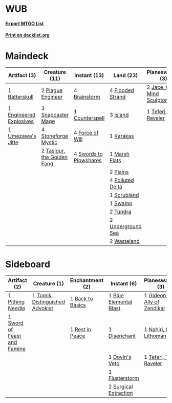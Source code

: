 # WUB

#### [Export MTGO List](../collection/WUB/WUB.txt)
#### [Print on decklist.org](http://decklist.org/?deckmain=1%09Batterskull%0A4%09Brainstorm%0A1%09Council's%20Judgment%0A1%09Counterspell%0A1%09Engineered%20Explosives%0A4%09Flooded%20Strand%0A4%09Force%20of%20Will%0A3%09Island%0A2%09Jace,%20the%20Mind%20Sculptor%0A1%09Karakas%0A1%09Marsh%20Flats%0A2%09Plague%20Engineer%0A2%09Plains%0A4%09Polluted%20Delta%0A3%09Ponder%0A1%09Scrubland%0A3%09Snapcaster%20Mage%0A4%09Stoneforge%20Mystic%0A1%09Swamp%0A4%09Swords%20to%20Plowshares%0A2%09Tasigur,%20the%20Golden%20Fang%0A1%09Teferi,%20Time%20Raveler%0A3%09Thoughtseize%0A2%09Tundra%0A1%09Umezawa's%20Jitte%0A2%09Underground%20Sea%0A2%09Wasteland&deckside=1%09Back%20to%20Basics%0A1%09Blue%20Elemental%20Blast%0A1%09Disenchant%0A1%09Dovin's%20Veto%0A1%09Flusterstorm%0A1%09Gideon,%20Ally%20of%20Zendikar%0A1%09Inquisition%20of%20Kozilek%0A1%09Nahiri,%20the%20Lithomancer%0A1%09Pithing%20Needle%0A1%09Rest%20in%20Peace%0A2%09Surgical%20Extraction%0A1%09Sword%20of%20Feast%20and%20Famine%0A1%09Teferi,%20Time%20Raveler%0A1%09Tomik,%20Distinguished%20Advokist)
# Maindeck

|                                          Artifact (3)                                           |                                            Creature (11)                                            |                                         Instant (13)                                         |                                         Land (23)                                         |                                          Planeswalker (3)                                          |                                          Sorcery (7)                                          |
|-------------------------------------------------------------------------------------------------|-----------------------------------------------------------------------------------------------------|----------------------------------------------------------------------------------------------|-------------------------------------------------------------------------------------------|----------------------------------------------------------------------------------------------------|-----------------------------------------------------------------------------------------------|
|1 [Batterskull](http://gatherer.wizards.com/Pages/Card/Details.aspx?multiverseid=233055)         |2 [Plague Engineer](http://gatherer.wizards.com/Pages/Card/Details.aspx?multiverseid=464049)         |4 [Brainstorm](http://gatherer.wizards.com/Pages/Card/Details.aspx?multiverseid=3897)         |4 [Flooded Strand](http://gatherer.wizards.com/Pages/Card/Details.aspx?multiverseid=405098)|2 [Jace, the Mind Sculptor](http://gatherer.wizards.com/Pages/Card/Details.aspx?multiverseid=442051)|1 [Council's Judgment](http://gatherer.wizards.com/Pages/Card/Details.aspx?multiverseid=382239)|
|1 [Engineered Explosives](http://gatherer.wizards.com/Pages/Card/Details.aspx?multiverseid=50139)|3 [Snapcaster Mage](http://gatherer.wizards.com/Pages/Card/Details.aspx?multiverseid=227676)         |1 [Counterspell](http://gatherer.wizards.com/Pages/Card/Details.aspx?multiverseid=699)        |3 [Island](http://gatherer.wizards.com/Pages/Card/Details.aspx?multiverseid=439857)        |1 [Teferi, Time Raveler](http://gatherer.wizards.com/Pages/Card/Details.aspx?multiverseid=461148)   |3 [Ponder](http://gatherer.wizards.com/Pages/Card/Details.aspx?multiverseid=451051)            |
|1 [Umezawa's Jitte](http://gatherer.wizards.com/Pages/Card/Details.aspx?multiverseid=81979)      |4 [Stoneforge Mystic](http://gatherer.wizards.com/Pages/Card/Details.aspx?multiverseid=198383)       |4 [Force of Will](http://gatherer.wizards.com/Pages/Card/Details.aspx?multiverseid=3107)      |1 [Karakas](http://gatherer.wizards.com/Pages/Card/Details.aspx?multiverseid=413782)       |                                                                                                    |3 [Thoughtseize](http://gatherer.wizards.com/Pages/Card/Details.aspx?multiverseid=438676)      |
|                                                                                                 |2 [Tasigur, the Golden Fang](http://gatherer.wizards.com/Pages/Card/Details.aspx?multiverseid=391937)|4 [Swords to Plowshares](http://gatherer.wizards.com/Pages/Card/Details.aspx?multiverseid=869)|1 [Marsh Flats](http://gatherer.wizards.com/Pages/Card/Details.aspx?multiverseid=405101)   |                                                                                                    |                                                                                               |
|                                                                                                 |                                                                                                     |                                                                                              |2 [Plains](http://gatherer.wizards.com/Pages/Card/Details.aspx?multiverseid=439856)        |                                                                                                    |                                                                                               |
|                                                                                                 |                                                                                                     |                                                                                              |4 [Polluted Delta](http://gatherer.wizards.com/Pages/Card/Details.aspx?multiverseid=405104)|                                                                                                    |                                                                                               |
|                                                                                                 |                                                                                                     |                                                                                              |1 [Scrubland](http://gatherer.wizards.com/Pages/Card/Details.aspx?multiverseid=882)        |                                                                                                    |                                                                                               |
|                                                                                                 |                                                                                                     |                                                                                              |1 [Swamp](http://gatherer.wizards.com/Pages/Card/Details.aspx?multiverseid=439858)         |                                                                                                    |                                                                                               |
|                                                                                                 |                                                                                                     |                                                                                              |2 [Tundra](http://gatherer.wizards.com/Pages/Card/Details.aspx?multiverseid=885)           |                                                                                                    |                                                                                               |
|                                                                                                 |                                                                                                     |                                                                                              |2 [Underground Sea](http://gatherer.wizards.com/Pages/Card/Details.aspx?multiverseid=886)  |                                                                                                    |                                                                                               |
|                                                                                                 |                                                                                                     |                                                                                              |2 [Wasteland](http://gatherer.wizards.com/Pages/Card/Details.aspx?multiverseid=413790)     |                                                                                                    |                                                                                               |


# Sideboard

|                                             Artifact (2)                                             |                                               Creature (1)                                               |                                      Enchantment (2)                                      |                                          Instant (6)                                           |                                          Planeswalker (3)                                           |                                            Sorcery (1)                                            |
|------------------------------------------------------------------------------------------------------|----------------------------------------------------------------------------------------------------------|-------------------------------------------------------------------------------------------|------------------------------------------------------------------------------------------------|-----------------------------------------------------------------------------------------------------|---------------------------------------------------------------------------------------------------|
|1 [Pithing Needle](http://gatherer.wizards.com/Pages/Card/Details.aspx?multiverseid=129526)           |1 [Tomik, Distinguished Advokist](http://gatherer.wizards.com/Pages/Card/Details.aspx?multiverseid=460961)|1 [Back to Basics](http://gatherer.wizards.com/Pages/Card/Details.aspx?multiverseid=456642)|1 [Blue Elemental Blast](http://gatherer.wizards.com/Pages/Card/Details.aspx?multiverseid=694)  |1 [Gideon, Ally of Zendikar](http://gatherer.wizards.com/Pages/Card/Details.aspx?multiverseid=401897)|1 [Inquisition of Kozilek](http://gatherer.wizards.com/Pages/Card/Details.aspx?multiverseid=416897)|
|1 [Sword of Feast and Famine](http://gatherer.wizards.com/Pages/Card/Details.aspx?multiverseid=214070)|                                                                                                          |1 [Rest in Peace](http://gatherer.wizards.com/Pages/Card/Details.aspx?multiverseid=442021) |1 [Disenchant](http://gatherer.wizards.com/Pages/Card/Details.aspx?multiverseid=847)            |1 [Nahiri, the Lithomancer](http://gatherer.wizards.com/Pages/Card/Details.aspx?multiverseid=389612) |                                                                                                   |
|                                                                                                      |                                                                                                          |                                                                                           |1 [Dovin's Veto](http://gatherer.wizards.com/Pages/Card/Details.aspx?multiverseid=461120)       |1 [Teferi, Time Raveler](http://gatherer.wizards.com/Pages/Card/Details.aspx?multiverseid=461148)    |                                                                                                   |
|                                                                                                      |                                                                                                          |                                                                                           |1 [Flusterstorm](http://gatherer.wizards.com/Pages/Card/Details.aspx?multiverseid=228255)       |                                                                                                     |                                                                                                   |
|                                                                                                      |                                                                                                          |                                                                                           |2 [Surgical Extraction](http://gatherer.wizards.com/Pages/Card/Details.aspx?multiverseid=397706)|                                                                                                     |                                                                                                   |

